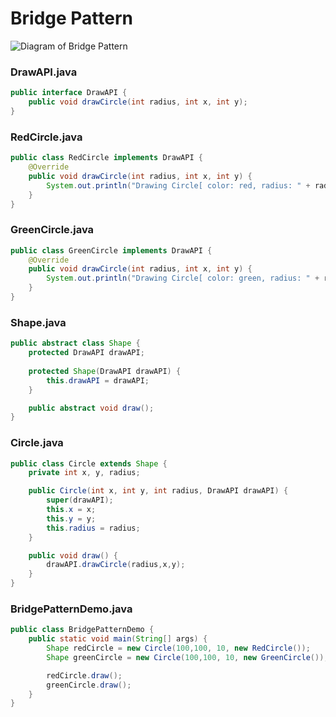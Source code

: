 # Bridge Pattern

![Diagram of Bridge Pattern](https://www.tutorialspoint.com/design_pattern/images/bridge_pattern_uml_diagram.jpg)

### DrawAPI.java  

```java
public interface DrawAPI {
	public void drawCircle(int radius, int x, int y);
}
```

### RedCircle.java  

```java
public class RedCircle implements DrawAPI {
	@Override
	public void drawCircle(int radius, int x, int y) {
		System.out.println("Drawing Circle[ color: red, radius: " + radius + ", x: " + x + ", " + y + "]");
	}
}
```

### GreenCircle.java  

```java
public class GreenCircle implements DrawAPI {
	@Override
	public void drawCircle(int radius, int x, int y) {
		System.out.println("Drawing Circle[ color: green, radius: " + radius + ", x: " + x + ", " + y + "]");
	}
}
```

### Shape.java  

```java
public abstract class Shape {
	protected DrawAPI drawAPI;
   
	protected Shape(DrawAPI drawAPI) {
		this.drawAPI = drawAPI;
	}

	public abstract void draw();	
}
```

### Circle.java  

```java
public class Circle extends Shape {
	private int x, y, radius;

	public Circle(int x, int y, int radius, DrawAPI drawAPI) {
		super(drawAPI);
		this.x = x;  
		this.y = y;  
		this.radius = radius;
	}

	public void draw() {
		drawAPI.drawCircle(radius,x,y);
	}
}
```

### BridgePatternDemo.java  

```java
public class BridgePatternDemo {
	public static void main(String[] args) {
		Shape redCircle = new Circle(100,100, 10, new RedCircle());
		Shape greenCircle = new Circle(100,100, 10, new GreenCircle());

		redCircle.draw();
		greenCircle.draw();
	}
}
```